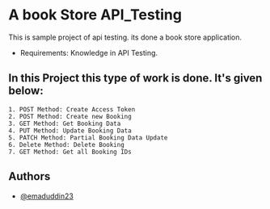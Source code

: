 
# A book Store API_Testing
This is sample project of api testing. its done a book store application. 

- Requirements: Knowledge in API Testing.




## In this Project this type of work is done. It's given below:

    1. POST Method: Create Access Token
    2. POST Method: Create new Booking
    3. GET Method: Get Booking Data
    4. PUT Method: Update Booking Data
    5. PATCH Method: Partial Booking Data Update
    6. Delete Method: Delete Booking
    7. GET Method: Get all Booking IDs



## Authors

- [@emaduddin23](https://github.com/emaduddin23)

